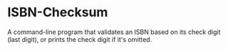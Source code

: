 # ISBN-Checksum
A command-line program that validates an ISBN based on its check digit (last digit), or prints the check digit if it's omitted.
